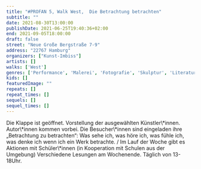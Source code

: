 ```yaml
---
title: "#PROFAN 5, Walk West,  Die Betrachtung betrachten"
subtitle: ""
date: 2021-08-30T13:00:00
publishDate: 2021-06-25T19:40:36+02:00
end: 2021-09-05T18:00:00
draft: false
street: "Neue Große Bergstraße 7-9"
address: "22767 Hamburg"
organizers: ["Kunst-Imbiss"]
artists: []
walks: ['West']
genres: ['Performance', 'Malerei', 'Fotografie', 'Skulptur', 'Literatur']
kids: []
featuredImage: ""
repeats: []
repeat_times: []
sequels: []
sequel_times: []
---
```


Die Klappe ist geöffnet. Vorstellung der ausgewählten Künstler\\*innen. Autor\\*innen kommen vorbei. Die Besucher\\*innen sind eingeladen ihre „Betrachtung zu betrachten“: Was sehe ich, was höre ich, was fühle ich, was denke ich wenn ich ein Werk betrachte. / Im Lauf der Woche gibt es Aktionen mit Schüler\\*innen (in Kooperation mit Schulen aus der Umgebung)  Verschiedene Lesungen am Wochenende. Täglich von 13-18Uhr.